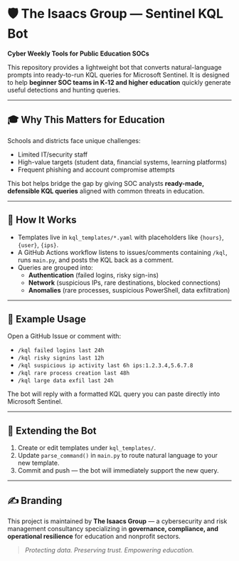 # 🛡️ The Isaacs Group — Sentinel KQL Bot

**Cyber Weekly Tools for Public Education SOCs**

This repository provides a lightweight bot that converts natural-language prompts into ready-to-run KQL queries for Microsoft Sentinel. It is designed to help **beginner SOC teams in K‑12 and higher education** quickly generate useful detections and hunting queries.

---

## 🎓 Why This Matters for Education

Schools and districts face unique challenges:
- Limited IT/security staff
- High-value targets (student data, financial systems, learning platforms)
- Frequent phishing and account compromise attempts

This bot helps bridge the gap by giving SOC analysts **ready-made, defensible KQL queries** aligned with common threats in education.

---

## 🚀 How It Works

- Templates live in `kql_templates/*.yaml` with placeholders like `{hours}`, `{user}`, `{ips}`.
- A GitHub Actions workflow listens to issues/comments containing `/kql`, runs `main.py`, and posts the KQL back as a comment.
- Queries are grouped into:
  - **Authentication** (failed logins, risky sign-ins)
  - **Network** (suspicious IPs, rare destinations, blocked connections)
  - **Anomalies** (rare processes, suspicious PowerShell, data exfiltration)

---

## 📖 Example Usage

Open a GitHub Issue or comment with:

- `/kql failed logins last 24h`
- `/kql risky signins last 12h`
- `/kql suspicious ip activity last 6h ips:1.2.3.4,5.6.7.8`
- `/kql rare process creation last 48h`
- `/kql large data exfil last 24h`

The bot will reply with a formatted KQL query you can paste directly into Microsoft Sentinel.

---

## 🧩 Extending the Bot

1. Create or edit templates under `kql_templates/`.
2. Update `parse_command()` in `main.py` to route natural language to your new template.
3. Commit and push — the bot will immediately support the new query.

---

## ✍️ Branding

This project is maintained by **The Isaacs Group** — a cybersecurity and risk management consultancy specializing in **governance, compliance, and operational resilience** for education and nonprofit sectors.

> *Protecting data. Preserving trust. Empowering education.*
